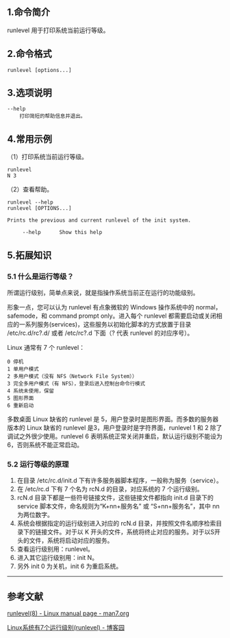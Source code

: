 ## 1.命令简介
runlevel 用于打印系统当前运行等级。
## 2.命令格式
```
runlevel [options...]
```
## 3.选项说明
```
--help
	打印简短的帮助信息并退出。
```
## 4.常用示例
（1）打印系统当前运行等级。
```shell
runlevel
N 3
```
（2）查看帮助。
```shell
runlevel --help
runlevel [OPTIONS...]

Prints the previous and current runlevel of the init system.

     --help      Show this help
```
## 5.拓展知识
### 5.1 什么是运行等级？
所谓运行级别，简单点来说，就是指操作系统当前正在运行的功能级别。

形象一点，您可以认为 runlevel 有点象微软的 Windows 操作系统中的 normal，safemode，和 command prompt only。进入每个 runlevel 都需要启动或关闭相应的一系列服务(services)，这些服务以初始化脚本的方式放置于目录 /etc/rc.d/rc?.d/ 或者 /etc/rc?.d 下面（? 代表 runlevel 的对应序号）。

Linux 通常有 7 个 runlevel：
```
0 停机
1 单用户模式
2 多用户模式（没有 NFS（Network File System））
3 完全多用户模式（有 NFS），登录后进入控制台命令行模式
4 系统未使用，保留
5 图形界面
6 重新启动
```
多数桌面 Linux 缺省的 runlevel 是 5，用户登录时是图形界面。而多数的服务器版本的 Linux 缺省的 runlevel 是3，用户登录时是字符界面，runlevel 1 和 2 除了调试之外很少使用。runlevel 6 表明系统正常关闭并重启，默认运行级别不能设为 6，否则系统不能正常启动。

### 5.2 运行等级的原理
1. 在目录 /etc/rc.d/init.d 下有许多服务器脚本程序，一般称为服务（service）。
2. 在 /etc/rc.d 下有 7 个名为 rcN.d 的目录，对应系统的 7 个运行级别。
3. rcN.d 目录下都是一些符号链接文件，这些链接文件都指向 init.d 目录下的 service 脚本文件，命名规则为“K+nn+服务名” 或 “S+nn+服务名”，其中 nn 为两位数字。
4. 系统会根据指定的运行级别进入对应的 rcN.d 目录，并按照文件名顺序检索目录下的链接文件。对于以 K 开头的文件，系统将终止对应的服务。对于以S开头的文件，系统将启动对应的服务。
5. 查看运行级别用：runlevel。
6. 进入其它运行级别用：init N。
7. 另外 init 0 为关机，init 6 为重启系统。

---
## 参考文献
[runlevel(8) - Linux manual page - man7.org](https://man7.org/linux/man-pages/man8/runlevel.8.html)

[Linux系统有7个运行级别(runlevel) - 博客园](https://www.cnblogs.com/dkblog/archive/2011/08/30/2160191.html)

<Vssue title="runlevel" />